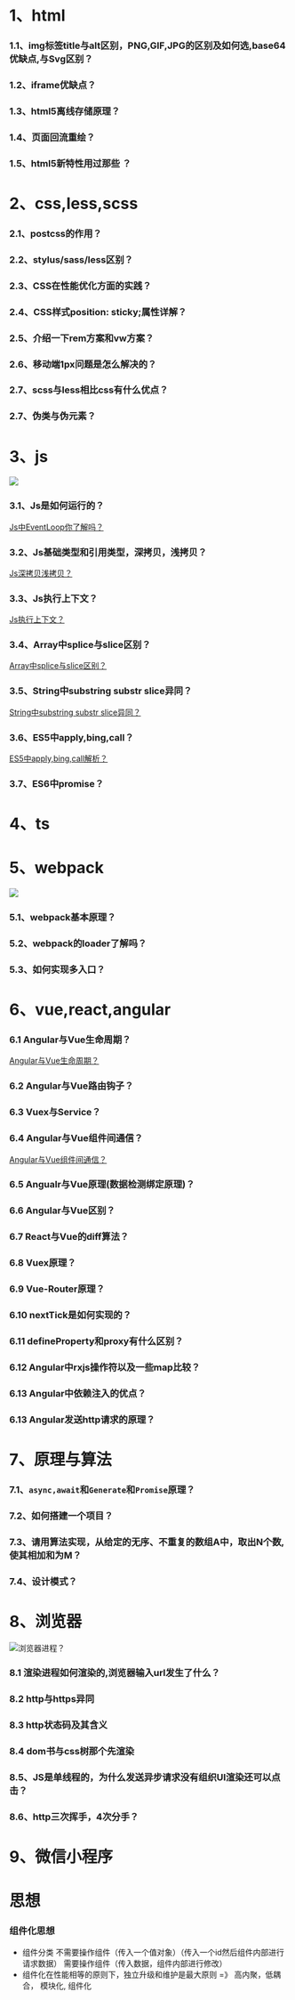 # 1、html
### 1.1、img标签title与alt区别，PNG,GIF,JPG的区别及如何选,base64优缺点,与Svg区别？
### 1.2、iframe优缺点？
### 1.3、html5离线存储原理？
### 1.4、页面回流重绘？
### 1.5、html5新特性用过那些 ？
# 2、css,less,scss
### 2.1、postcss的作用？
### 2.2、stylus/sass/less区别？
### 2.3、CSS在性能优化方面的实践？
### 2.4、CSS样式position: sticky;属性详解？
### 2.5、介绍一下rem方案和vw方案？
### 2.6、移动端1px问题是怎么解决的？
### 2.7、scss与less相比css有什么优点？
### 2.7、伪类与伪元素？
# 3、js
![](./md/images/js.jpg)
### 3.1、Js是如何运行的？
[Js中EventLoop你了解吗？](https://juejin.im/post/5dd23239f265da0bf2112366)
### 3.2、Js基础类型和引用类型，深拷贝，浅拷贝？
[Js深拷贝浅拷贝？](https://juejin.im/post/5f1e48175188252e9452eaf7)
### 3.3、Js执行上下文？
[Js执行上下文？](https://juejin.im/post/5f16b2826fb9a07e9e2077b9)
### 3.4、Array中splice与slice区别？
[Array中splice与slice区别？](https://juejin.im/post/5e8c382051882573b9170f2f)
### 3.5、String中substring  substr  slice异同？
[String中substring  substr  slice异同？](https://juejin.im/post/5e8c38fce51d4546c4233d48)
### 3.6、ES5中apply,bing,call？
[ES5中apply,bing,call解析？](https://juejin.im/post/5e96ad12f265da47c71215ad)
### 3.7、ES6中promise？

# 4、ts
# 5、webpack
![](./md/images/webpack.jpg)
### 5.1、webpack基本原理？
### 5.2、webpack的loader了解吗？
### 5.3、如何实现多入口？
# 6、vue,react,angular
### 6.1 Angular与Vue生命周期？
[Angular与Vue生命周期？](https://juejin.im/post/5e16988ff265da5d5d7442b3)
### 6.2 Angular与Vue路由钩子？
### 6.3 Vuex与Service？
### 6.4 Angular与Vue组件间通信？
[Angular与Vue组件间通信？](https://juejin.im/post/5e2158016fb9a0301942f6c4)
### 6.5 Angualr与Vue原理(数据检测绑定原理)？
### 6.6 Angular与Vue区别？
### 6.7 React与Vue的diff算法？
### 6.8 Vuex原理？
### 6.9 Vue-Router原理？
### 6.10 nextTick是如何实现的？
### 6.11 defineProperty和proxy有什么区别？
### 6.12 Angular中rxjs操作符以及一些map比较？
### 6.13 Angular中依赖注入的优点？
### 6.13 Angular发送http请求的原理？
# 7、原理与算法
### 7.1、`async,await`和`Generate`和`Promise`原理？
### 7.2、如何搭建一个项目？
### 7.3、请用算法实现，从给定的无序、不重复的数组A中，取出N个数,使其相加和为M？
### 7.4、设计模式？
# 8、浏览器
![浏览器进程？](./md/images/browser.jpg)
### 8.1 渲染进程如何渲染的,浏览器输入url发生了什么？
### 8.2 http与https异同
### 8.3 http状态码及其含义
### 8.4 dom书与css树那个先渲染
### 8.5、JS是单线程的，为什么发送异步请求没有组织UI渲染还可以点击？
### 8.6、http三次挥手，4次分手？

# 9、微信小程序
# 思想
### 组件化思想
- 组件分类
不需要操作组件（传入一个值对象）（传入一个id然后组件内部进行请求数据）
需要操作组件（传入数据，组件内部进行修改）
- 组件化在性能相等的原则下，独立升级和维护是最大原则 =》 高内聚，低耦合， 模块化, 组件化

